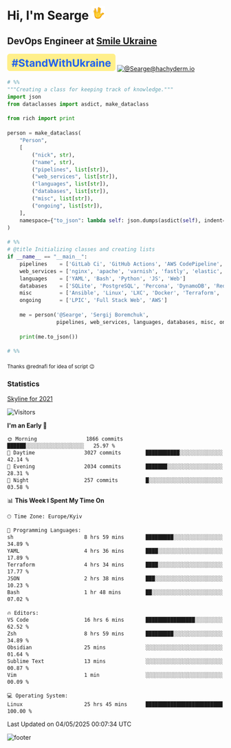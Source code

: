 # Hi, I'm Searge <img src="images/vulcan.webp" style="display: inline-block; margin: 0; height: 2rem" alt="Vulcan salute" />

## DevOps Engineer at [Smile Ukraine](https://smile-ukraine.com/en)

[![Stand With Ukraine](https://raw.githubusercontent.com/vshymanskyy/StandWithUkraine/main/badges/StandWithUkraine.svg)](https://stand-with-ukraine.pp.ua)
<a rel="me" href="https://hachyderm.io/@Searge">![@Searge@hachyderm.io](https://img.shields.io/badge/-@Searge-%232B90D9?logo=mastodon&logoColor=white)</a>

```python
# %%
"""Creating a class for keeping track of knowledge."""
import json
from dataclasses import asdict, make_dataclass

from rich import print

person = make_dataclass(
    "Person",
    [
        ("nick", str),
        ("name", str),
        ("pipelines", list[str]),
        ("web_services", list[str]),
        ("languages", list[str]),
        ("databases", list[str]),
        ("misc", list[str]),
        ("ongoing", list[str]),
    ],
    namespace={"to_json": lambda self: json.dumps(asdict(self), indent=4)},
)

# %%
# @title Initializing classes and creating lists
if __name__ == "__main__":
    pipelines    = ['GitLab Ci', 'GitHub Actions', 'AWS CodePipeline', 'Jenkins']
    web_services = ['nginx', 'apache', 'varnish', 'fastly', 'elastic', 'solr']
    languages    = ['YAML', 'Bash', 'Python', 'JS', 'Web']
    databases    = ['SQLite', 'PostgreSQL', 'Percona', 'DynamoDB', 'Redis']
    misc         = ['Ansible', 'Linux', 'LXC', 'Docker', 'Terraform', 'AWS']
    ongoing      = ['LPIC', 'Full Stack Web', 'AWS']

    me = person('@Searge', 'Sergij Boremchuk',
                pipelines, web_services, languages, databases, misc, ongoing)

    print(me.to_json())

# %%

```

<sub>Thanks @rednafi for idea of script :wink:</sub>

### Statistics

[Skyline for 2021](https://skyline.github.com/Searge/2021)

![Visitors](https://komarev.com/ghpvc/?username=searge&label=Profile%20views&color=0e75b6&style=flat) 
<!--START_SECTION:waka-->
**I'm an Early 🐤** 

```text
🌞 Morning                1866 commits        ██████░░░░░░░░░░░░░░░░░░░   25.97 % 
🌆 Daytime                3027 commits        ███████████░░░░░░░░░░░░░░   42.14 % 
🌃 Evening                2034 commits        ███████░░░░░░░░░░░░░░░░░░   28.31 % 
🌙 Night                  257 commits         █░░░░░░░░░░░░░░░░░░░░░░░░   03.58 % 
```


📊 **This Week I Spent My Time On** 

```text
🕑︎ Time Zone: Europe/Kyiv

💬 Programming Languages: 
sh                       8 hrs 59 mins       █████████░░░░░░░░░░░░░░░░   34.89 % 
YAML                     4 hrs 36 mins       ████░░░░░░░░░░░░░░░░░░░░░   17.89 % 
Terraform                4 hrs 34 mins       ████░░░░░░░░░░░░░░░░░░░░░   17.77 % 
JSON                     2 hrs 38 mins       ███░░░░░░░░░░░░░░░░░░░░░░   10.23 % 
Bash                     1 hr 48 mins        ██░░░░░░░░░░░░░░░░░░░░░░░   07.02 % 

🔥 Editors: 
VS Code                  16 hrs 6 mins       ████████████████░░░░░░░░░   62.52 % 
Zsh                      8 hrs 59 mins       █████████░░░░░░░░░░░░░░░░   34.89 % 
Obsidian                 25 mins             ░░░░░░░░░░░░░░░░░░░░░░░░░   01.64 % 
Sublime Text             13 mins             ░░░░░░░░░░░░░░░░░░░░░░░░░   00.87 % 
Vim                      1 min               ░░░░░░░░░░░░░░░░░░░░░░░░░   00.09 % 

💻 Operating System: 
Linux                    25 hrs 45 mins      █████████████████████████   100.00 % 
```


 Last Updated on 04/05/2025 00:07:34 UTC
<!--END_SECTION:waka-->

![footer](https://capsule-render.vercel.app/api?type=waving&color=gradient&customColorList=14,21&height=82&section=footer)
